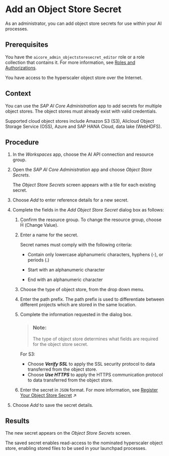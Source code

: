 <!-- loio5b4f728c8f21403697728687f96e03c6 -->

<link rel="stylesheet" type="text/css" href="css/sap-icons.css"/>

# Add an Object Store Secret

As an administrator, you can add object store secrets for use within your AI processes.



<a name="loio5b4f728c8f21403697728687f96e03c6__prereq_jxh_cq2_fob"/>

## Prerequisites

You have the `aicore_admin_objectstoresecret_editor` role or a role collection that contains it. For more information, see [Roles and Authorizations](roles-and-authorizations-4ef8499.md).

You have access to the hyperscaler object store over the Internet.



## Context

You can use the *SAP AI Core Administration* app to add secrets for multiple object stores. The object stores must already exist with valid credentials.

Supported cloud object stores include Amazon S3 \(S3\), Alicloud Object Storage Service \(OSS\), Azure and SAP HANA Cloud, data lake \(WebHDFS\).



<a name="loio5b4f728c8f21403697728687f96e03c6__steps_ply_fmq_yes"/>

## Procedure

1.  In the *Workspaces* app, choose the AI API connection and resource group.

2.  Open the *SAP AI Core Administration* app and choose *Object Store Secrets*.

    The *Object Store Secrets* screen appears with a tile for each existing secret.

3.  Choose *Add* to enter reference details for a new secret.

4.  Complete the fields in the *Add Object Store Secret* dialog box as follows:

    1.  Confirm the resource group. To change the resource group, choose <span class="SAP-icons"></span> \(Change Value\).

    2.  Enter a name for the secret.

        Secret names must comply with the following criteria:

        -   Contain only lowercase alphanumeric characters, hyphens \(-\), or periods \(.\)

        -   Start with an alphanumeric character

        -   End with an alphanumeric character


    3.  Choose the type of object store, from the drop down menu.

    4.  Enter the path prefix. The path prefix is used to differentiate between different projects which are stored in the same location.

    5.  Complete the information requested in the dialog box.

        > ### Note:  
        > The type of object store determines what fields are required for the object store secret.

        For S3:

        -   Choose ***Verify SSL*** to apply the SSL security protocol to data transferred from the object store.
        -   Choose ***Use HTTPS*** to apply the HTTPS communication protocol to data transferred from the object store.

    6.  Enter the secret in `JSON` format. For more information, see [Register Your Object Store Secret](https://help.sap.com/viewer/2d6c5984063c40a59eda62f4a9135bee/CLOUD/en-US/b083d73f672c428faac3048b74733546.html "SAP AI Core supports multiple hyperscaler object stores, such as Amazon S3, OSS (Alicloud Object Storage Service), SAP HANA Cloud, Data Lake and Azure Blob Storage.") :arrow_upper_right:


5.  Choose *Add* to save the secret details.




<a name="loio5b4f728c8f21403697728687f96e03c6__result_ybj_xql_w5b"/>

## Results

The new secret appears on the *Object Store Secrets* screen.

The saved secret enables read-access to the nominated hyperscaler object store, enabling stored files to be used in your launchpad processes.

